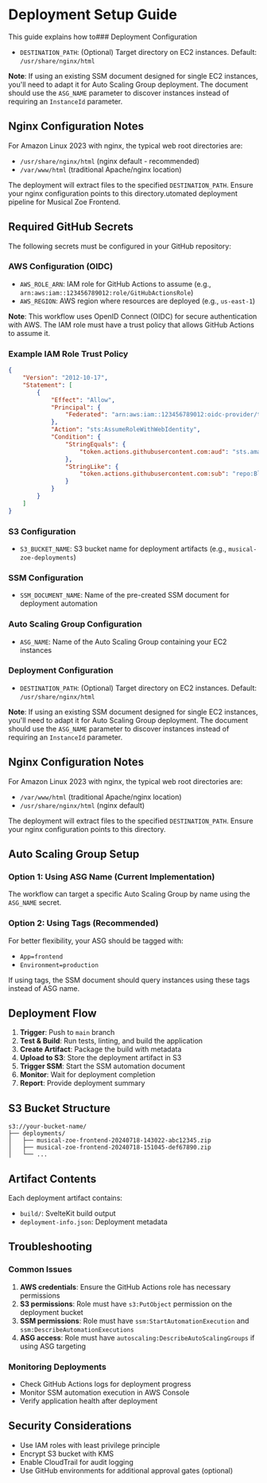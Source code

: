 # Deployment Setup Guide

This guide explains how to### Deployment Configuration

- `DESTINATION_PATH`: (Optional) Target directory on EC2 instances. Default: `/usr/share/nginx/html`

**Note**: If using an existing SSM document designed for single EC2 instances, you'll need to adapt it for Auto Scaling Group deployment. The document should use the `ASG_NAME` parameter to discover instances instead of requiring an `InstanceId` parameter.

## Nginx Configuration Notes

For Amazon Linux 2023 with nginx, the typical web root directories are:

- `/usr/share/nginx/html` (nginx default - recommended)
- `/var/www/html` (traditional Apache/nginx location)

The deployment will extract files to the specified `DESTINATION_PATH`. Ensure your nginx configuration points to this directory.utomated deployment pipeline for Musical Zoe Frontend.

## Required GitHub Secrets

The following secrets must be configured in your GitHub repository:

### AWS Configuration (OIDC)

- `AWS_ROLE_ARN`: IAM role for GitHub Actions to assume (e.g., `arn:aws:iam::123456789012:role/GitHubActionsRole`)
- `AWS_REGION`: AWS region where resources are deployed (e.g., `us-east-1`)

**Note**: This workflow uses OpenID Connect (OIDC) for secure authentication with AWS. The IAM role must have a trust policy that allows GitHub Actions to assume it.

### Example IAM Role Trust Policy

```json
{
	"Version": "2012-10-17",
	"Statement": [
		{
			"Effect": "Allow",
			"Principal": {
				"Federated": "arn:aws:iam::123456789012:oidc-provider/token.actions.githubusercontent.com"
			},
			"Action": "sts:AssumeRoleWithWebIdentity",
			"Condition": {
				"StringEquals": {
					"token.actions.githubusercontent.com:aud": "sts.amazonaws.com"
				},
				"StringLike": {
					"token.actions.githubusercontent.com:sub": "repo:Blue-Davinci/MusicalZoe-FE:*"
				}
			}
		}
	]
}
```

### S3 Configuration

- `S3_BUCKET_NAME`: S3 bucket name for deployment artifacts (e.g., `musical-zoe-deployments`)

### SSM Configuration

- `SSM_DOCUMENT_NAME`: Name of the pre-created SSM document for deployment automation

### Auto Scaling Group Configuration

- `ASG_NAME`: Name of the Auto Scaling Group containing your EC2 instances

### Deployment Configuration

- `DESTINATION_PATH`: (Optional) Target directory on EC2 instances. Default: `/usr/share/nginx/html`

**Note**: If using an existing SSM document designed for single EC2 instances, you'll need to adapt it for Auto Scaling Group deployment. The document should use the `ASG_NAME` parameter to discover instances instead of requiring an `InstanceId` parameter.

## Nginx Configuration Notes

For Amazon Linux 2023 with nginx, the typical web root directories are:

- `/var/www/html` (traditional Apache/nginx location)
- `/usr/share/nginx/html` (nginx default)

The deployment will extract files to the specified `DESTINATION_PATH`. Ensure your nginx configuration points to this directory.

## Auto Scaling Group Setup

### Option 1: Using ASG Name (Current Implementation)

The workflow can target a specific Auto Scaling Group by name using the `ASG_NAME` secret.

### Option 2: Using Tags (Recommended)

For better flexibility, your ASG should be tagged with:

- `App=frontend`
- `Environment=production`

If using tags, the SSM document should query instances using these tags instead of ASG name.

## Deployment Flow

1. **Trigger**: Push to `main` branch
2. **Test & Build**: Run tests, linting, and build the application
3. **Create Artifact**: Package the build with metadata
4. **Upload to S3**: Store the deployment artifact in S3
5. **Trigger SSM**: Start the SSM automation document
6. **Monitor**: Wait for deployment completion
7. **Report**: Provide deployment summary

## S3 Bucket Structure

```
s3://your-bucket-name/
├── deployments/
│   ├── musical-zoe-frontend-20240718-143022-abc12345.zip
│   ├── musical-zoe-frontend-20240718-151045-def67890.zip
│   └── ...
```

## Artifact Contents

Each deployment artifact contains:

- `build/`: SvelteKit build output
- `deployment-info.json`: Deployment metadata

## Troubleshooting

### Common Issues

1. **AWS credentials**: Ensure the GitHub Actions role has necessary permissions
2. **S3 permissions**: Role must have `s3:PutObject` permission on the deployment bucket
3. **SSM permissions**: Role must have `ssm:StartAutomationExecution` and `ssm:DescribeAutomationExecutions`
4. **ASG access**: Role must have `autoscaling:DescribeAutoScalingGroups` if using ASG targeting

### Monitoring Deployments

- Check GitHub Actions logs for deployment progress
- Monitor SSM automation execution in AWS Console
- Verify application health after deployment

## Security Considerations

- Use IAM roles with least privilege principle
- Encrypt S3 bucket with KMS
- Enable CloudTrail for audit logging
- Use GitHub environments for additional approval gates (optional)
